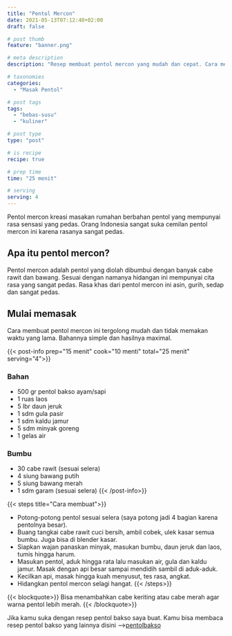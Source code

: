 ```yaml
---
title: "Pentol Mercon"
date: 2021-05-13T07:12:40+02:00
draft: false

# post thumb
feature: "banner.png"

# meta description
description: "Resep membuat pentol mercon yang mudah dan cepat. Cara membuat jajanan kekinian pentol mercon yang pedas dan lezat."

# taxonomies
categories:
  - "Masak Pentol"

# post tags
tags:
  - "bebas-susu"
  - "kuliner"

# post type
type: "post"

# is recipe
recipe: true

# prep time
time: "25 menit"

# serving
serving: 4
---
```

Pentol mercon kreasi masakan rumahan berbahan pentol yang mempunyai rasa sensasi yang pedas. Orang Indonesia sangat suka cemilan pentol mercon ini karena rasanya sangat pedas.

## Apa itu pentol mercon?

Pentol mercon adalah pentol yang diolah dibumbui dengan banyak cabe rawit dan bawang. Sesuai dengan namanya hidangan ini mempunyai cita rasa yang sangat pedas. Rasa khas dari pentol mercon ini asin, gurih, sedap dan sangat pedas.

## Mulai memasak

Cara membuat pentol mercon ini tergolong mudah dan tidak memakan waktu yang lama. Bahannya simple dan hasilnya maximal.

{{< post-info prep="15 menit" cook="10 menti" total="25 menit" serving="4">}}

### Bahan

-   500 gr pentol bakso ayam/sapi
-   1 ruas laos
-   5 lbr daun jeruk
-   1 sdm gula pasir
-   1 sdm kaldu jamur
-   5 sdm minyak goreng
-   1 gelas air

### Bumbu

-   30 cabe rawit (sesuai selera)
-   4 siung bawang putih
-   5 siung bawang merah
-   1 sdm garam (sesuai selera)
{{< /post-info>}}

{{< steps title="Cara membuat">}}
-   Potong-potong pentol sesuai selera (saya potong jadi 4 bagian karena pentolnya besar).
-   Buang tangkai cabe rawit cuci bersih, ambil cobek, ulek kasar semua bumbu. Juga bisa di blender kasar.
-   Siapkan wajan panaskan minyak, masukan bumbu, daun jeruk dan laos, tumis hingga harum.
-   Masukan pentol, aduk hingga rata lalu masukan air, gula dan kaldu jamur. Masak dengan api besar sampai mendidih sambil di aduk-aduk.
-   Kecilkan api, masak hingga kuah menyusut, tes rasa, angkat.
-   Hidangkan pentol mercon selagi hangat.
{{< /steps>}}

{{< blockquote>}}
Bisa menambahkan cabe keriting atau cabe merah agar warna pentol lebih merah.
{{< /blockquote>}}

Jika kamu suka dengan resep pentol bakso saya buat. Kamu bisa membaca resep pentol bakso yang lainnya disini -->[pentolbakso](/categories/masak-pentol/)


